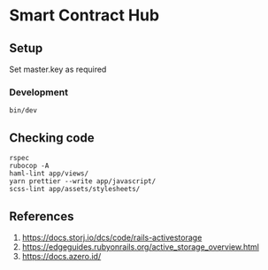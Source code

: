 # Smart Contract Hub

## Setup
Set master.key as required

### Development

```
bin/dev
```

## Checking code
```
rspec
rubocop -A
haml-lint app/views/
yarn prettier --write app/javascript/
scss-lint app/assets/stylesheets/
```

## References

1. https://docs.storj.io/dcs/code/rails-activestorage
2. https://edgeguides.rubyonrails.org/active_storage_overview.html
3. https://docs.azero.id/
